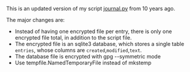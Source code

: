 This is an updated version of my script [journal.py](https://github.com/boustrophedon/journal.py) from 10 years ago.

The major changes are:
- Instead of having one encrypted file per entry, there is only one encrypted file total, in addition to the script file.
- The encrypted file is an sqlite3 database, which stores a single table `entries`, whose columns are `created`,`modified`,`text`.
- The database file is encrypted with gpg --symmetric mode
- Use tempfile.NamedTemporaryFile instead of mkstemp
